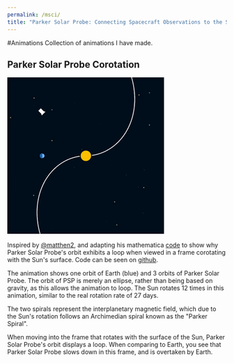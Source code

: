 ```yaml
---
permalink: /msci/
title: "Parker Solar Probe: Connecting Spacecraft Observations to the Sun’s Surface"
---
```

#Animations
Collection of animations I have made.

## Parker Solar Probe Corotation
![Parker Solar Probe Corotation](files/psp_corotation.gif)

Inspired by [@matthen2](https://twitter.com/matthen/), and adapting his mathematica [code](https://pastebin.com/McQ5qwXr) to show why Parker Solar Probe's orbit exhibits a loop when viewed in a frame corotating with the Sun's surface. Code can be seen on [github](https://github.com/rlaker/animations/).

The animation shows one orbit of Earth (blue) and 3 orbits of Parker Solar Probe. The orbit of PSP is merely an ellipse, rather than being based on gravity, as this allows the animation to loop. The Sun rotates 12 times in this animation, similar to the real rotation rate of 27 days.

The two spirals represent the interplanetary magnetic field, which due to the Sun's rotation follows an Archimedian spiral known as the "Parker Spiral".

When moving into the frame that rotates with the surface of the Sun, Parker Solar Probe's orbit displays a loop. When comparing to Earth, you see that Parker Solar Probe slows down in this frame, and is overtaken by Earth.
